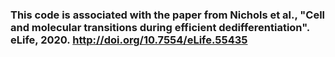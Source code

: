 ### This code is associated with the paper from Nichols et al., "Cell and molecular transitions during efficient dedifferentiation". eLife, 2020. http://doi.org/10.7554/eLife.55435
